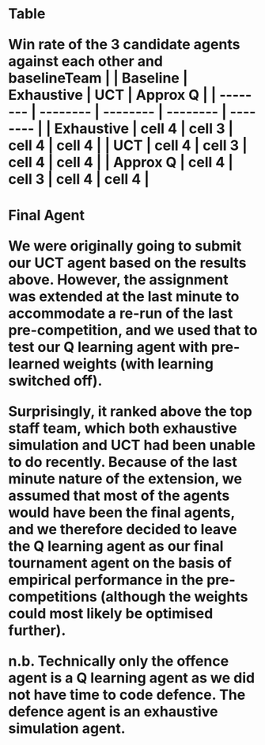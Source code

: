 <h1>Table

Win rate of the 3 candidate agents against each other and baselineTeam
|          | Baseline | Exhaustive | UCT | Approx Q |
| -------- | -------- | -------- | -------- | -------- |
| Exhaustive   | cell 4   | cell 3   | cell 4   | cell 4   |
| UCT  | cell 4   | cell 3   | cell 4   | cell 4   |
| Approx Q   | cell 4   | cell 3   | cell 4   | cell 4   |


<h1>Final Agent

We were originally going to submit our UCT agent based on the results above. However, the assignment was extended at the last minute to accommodate a re-run of the last pre-competition, and we used that to test our Q learning agent with pre-learned weights (with learning switched off).

Surprisingly, it ranked above the top staff team, which both exhaustive simulation and UCT had been unable to do recently. Because of the last minute nature of the extension, we assumed that most of the agents would have been the final agents, and we therefore decided to leave the Q learning agent as our final tournament agent on the basis of empirical performance in the pre-competitions (although the weights could most likely be optimised further).

n.b. Technically only the offence agent is a Q learning agent as we did not have time to code defence. The defence agent is an exhaustive simulation agent.